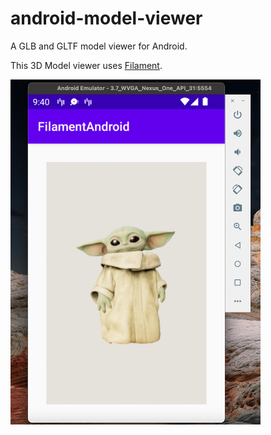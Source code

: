 # android-model-viewer
A GLB and GLTF model viewer for Android. 

This 3D Model viewer uses [Filament](https://github.com/google/filament).


<img src="screenshot.png" width="400"></img>

